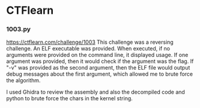 # CTFlearn
### 1003.py
https://ctflearn.com/challenge/1003
This challenge was a reversing challenge.  An ELF executable was provided.  When executed, if no arguments were provided on the command line, it displayed usage.  If one argument was provided, then it would check if the argument was the flag.  If "-v" was provided as the second argument, then the ELF file would output debug messages about the first argument, which allowed me to brute force the algorithm.

I used Ghidra to review the assembly and also the decompiled code and python to brute force the chars in the kernel string.
